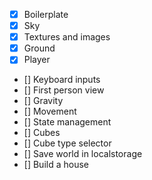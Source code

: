 - [x] Boilerplate
- [x] Sky
- [x] Textures and images
- [x] Ground
- [x] Player
- [] Keyboard inputs
- [] First person view
- [] Gravity
- [] Movement
- [] State management
- [] Cubes
- [] Cube type selector
- [] Save world in localstorage
- [] Build a house
